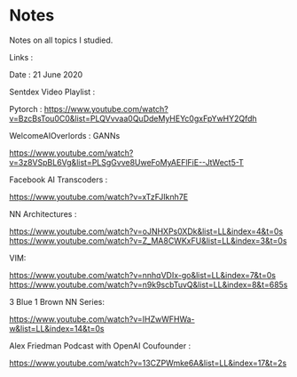 # Notes
Notes on all topics I studied.

Links :

Date : 21 June 2020

Sentdex Video Playlist :

Pytorch : 
https://www.youtube.com/watch?v=BzcBsTou0C0&list=PLQVvvaa0QuDdeMyHEYc0gxFpYwHY2Qfdh


WelcomeAIOverlords : GANNs

https://www.youtube.com/watch?v=3z8VSpBL6Vg&list=PLSgGvve8UweFoMyAEFlFiE--JtWect5-T


Facebook AI Transcoders :

https://www.youtube.com/watch?v=xTzFJIknh7E


NN Architectures :

https://www.youtube.com/watch?v=oJNHXPs0XDk&list=LL&index=4&t=0s
https://www.youtube.com/watch?v=Z_MA8CWKxFU&list=LL&index=3&t=0s


VIM:

https://www.youtube.com/watch?v=nnhqVDIx-go&list=LL&index=7&t=0s
https://www.youtube.com/watch?v=n9k9scbTuvQ&list=LL&index=8&t=685s


3 Blue 1 Brown NN Series:

https://www.youtube.com/watch?v=IHZwWFHWa-w&list=LL&index=14&t=0s


Alex Friedman Podcast with OpenAI Coufounder :

https://www.youtube.com/watch?v=13CZPWmke6A&list=LL&index=17&t=2s
